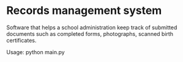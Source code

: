 # Records management system
Software that helps a school administration keep track of submitted documents such as completed forms, photographs, scanned birth certificates.

Usage:
python main.py
